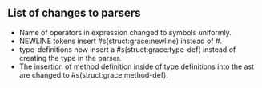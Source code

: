## List of changes to parsers

- Name of operators in expression changed to symbols uniformly.
- NEWLINE tokens insert #s(struct:grace:newline) instead of #<void>.
- type-definitions now insert a #s(struct:grace:type-def) instead of creating
    the type in the parser.
- The insertion of method definition inside of type definitions into the ast
    are changed to #s(struct:grace:method-def).
